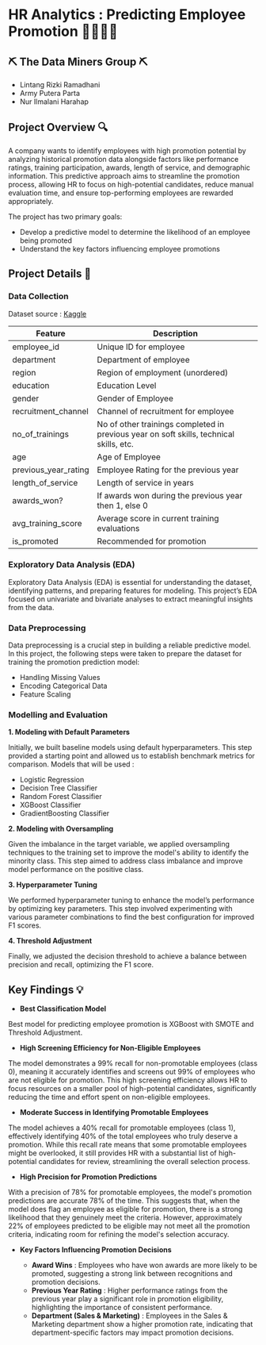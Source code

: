 # HR Analytics : Predicting Employee Promotion 🧑‍💼👩‍💼

## ⛏️ The Data Miners Group ⛏️
- Lintang Rizki Ramadhani
- Army Putera Parta
- Nur Ilmalani Harahap
  
## Project Overview 🔍
A company wants to identify employees with high promotion potential by analyzing historical promotion data alongside factors like performance ratings, training participation, awards, length of service, and demographic information. This predictive approach aims to streamline the promotion process, allowing HR to focus on high-potential candidates, reduce manual evaluation time, and ensure top-performing employees are rewarded appropriately.

The project has two primary goals:

- Develop a predictive model to determine the likelihood of an employee being promoted
- Understand the key factors influencing employee promotions

## Project Details 📝
### Data Collection
Dataset source : [Kaggle](https://www.kaggle.com/datasets/arashnic/hr-ana/data)
<div style="justify-content: center;">

| Feature              | Description                                                   |
|----------------------|---------------------------------------------------------------|
| employee_id          | Unique ID for employee                                        |
| department           | Department of employee                                        |
| region               | Region of employment (unordered)                              |
| education            | Education Level                                               |
| gender               | Gender of Employee                                            |
| recruitment_channel  | Channel of recruitment for employee                           |
| no_of_trainings      | No of other trainings completed in previous year on soft skills, technical skills, etc. |
| age                  | Age of Employee                                               |
| previous_year_rating | Employee Rating for the previous year                         |
| length_of_service    | Length of service in years                                    |
| awards_won?          | If awards won during the previous year then 1, else 0        |
| avg_training_score   | Average score in current training evaluations                 |
| is_promoted          | Recommended for promotion                                     |

</div>

### Exploratory Data Analysis (EDA)

Exploratory Data Analysis (EDA) is essential for understanding the dataset, identifying patterns, and preparing features for modeling. This project’s EDA focused on univariate and bivariate analyses to extract  meaningful insights from the data.

### Data Preprocessing

Data preprocessing is a crucial step in building a reliable predictive model. In this project, the following steps were taken to prepare the dataset for training the promotion prediction model:
  - Handling Missing Values
  - Encoding Categorical Data
  - Feature Scaling
  
### Modelling and Evaluation
**1. Modeling with Default Parameters**

Initially, we built baseline models using default hyperparameters. This step provided a starting point and allowed us to establish benchmark metrics for comparison. Models that will be used :
- Logistic Regression
- Decision Tree Classifier
- Random Forest Classifier
- XGBoost Classifier
- GradientBoosting Classifier

**2. Modeling with Oversampling**
   
  Given the imbalance in the target variable, we applied oversampling techniques to the training set to improve the model's ability to identify the minority class. This step aimed to address class imbalance and improve model performance on the positive class. 

**3. Hyperparameter Tuning**
   
  We performed hyperparameter tuning to enhance the model’s performance by optimizing key parameters. This step involved experimenting with various parameter combinations to find the best configuration for improved F1 scores.

**4. Threshold Adjustment**
   
  Finally, we adjusted the decision threshold to achieve a balance between precision and recall, optimizing the F1 score.

## Key Findings 💡
- **Best Classification Model**

Best model for predicting employee promotion is XGBoost with SMOTE and Threshold Adjustment.

- **High Screening Efficiency for Non-Eligible Employees**

The model demonstrates a 99% recall for non-promotable employees (class 0), meaning it accurately identifies and screens out 99% of employees who are not eligible for promotion. This high screening efficiency allows HR to focus resources on a smaller pool of high-potential candidates, significantly reducing the time and effort spent on non-eligible employees.
- **Moderate Success in Identifying Promotable Employees**

The model achieves a 40% recall for promotable employees (class 1), effectively identifying 40% of the total employees who truly deserve a promotion. While this recall rate means that some promotable employees might be overlooked, it still provides HR with a substantial list of high-potential candidates for review, streamlining the overall selection process.
- **High Precision for Promotion Predictions**

With a precision of 78% for promotable employees, the model's promotion predictions are accurate 78% of the time. This suggests that, when the model does flag an employee as eligible for promotion, there is a strong likelihood that they genuinely meet the criteria. However, approximately 22% of employees predicted to be eligible may not meet all the promotion criteria, indicating room for refining the model's selection accuracy.
- **Key Factors Influencing Promotion Decisions**
  
  - **Award Wins** : Employees who have won awards are more likely to be promoted, suggesting a strong link between recognitions and promotion decisions.
  - **Previous Year Rating** : Higher performance ratings from the previous year play a significant role in promotion eligibility, highlighting the importance of consistent performance.
  - **Department (Sales & Marketing)** : Employees in the Sales & Marketing department show a higher promotion rate, indicating that department-specific factors may impact promotion decisions.
